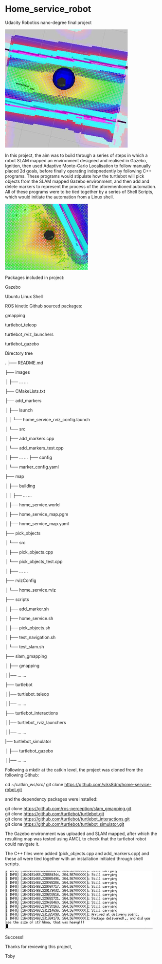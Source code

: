 # Home_service_robot
Udacity Robotics nano-degree final project


![](https://github.com/stickmonster/Home_service_robot/blob/main/dropped%20off.JPG)



In this project, the aim was to build through a series of steps in which  a robot SLAM mapped an environment designed and realised in Gazebo, Ignition, then used Adaptive Monte-Carlo Localisation to follow manually placed 2d goals, before finally operating indepnedently by following C++ programs. These programs would stipulate how the turtlebot will pick objects from the SLAM mapped Gazebo environment, and then add and delete markers to represent the process of the aforementioned automation.
All of these programs were to be tied together by a series of Shell Scripts, which would initiate the automation from a Linux shell.

![](https://github.com/stickmonster/Home_service_robot/blob/main/picked%20up%20home%20service.JPG)


Packages included in project:

Gazebo

Ubuntu Linux Shell

ROS kinetic Github sourced packages:

gmapping

turtlebot_teleop

turtlebot_rviz_launchers

turtlebot_gazebo

Directory tree

.
├── README.md

├── images

│   ├── ... ...

├── CMakeLists.txt

├── add_markers

│   ├── launch

│   │   └── home_service_rviz_config.launch

│   └── src

│       ├── add_markers.cpp

│       └── add_markers_test.cpp

│   ├──  ... ...
├── config

│   └── marker_config.yaml

├── map

│   ├── building

│   │   ├── ... ...

│   ├── home_service.world

│   ├── home_service_map.pgm

│   ├── home_service_map.yaml

├── pick_objects

│   └── src

│       ├── pick_objects.cpp

│       └── pick_objects_test.cpp

│   ├──  ... ...

├── rvizConfig

│   └── home_service.rviz

├── scripts

│   ├── add_marker.sh

│   ├── home_service.sh

│   ├── pick_objects.sh

│   ├── test_navigation.sh

│   └── test_slam.sh

├── slam_gmapping

│   ├── gmapping

│   |── ... ...

├── turtlebot

│   |── turtlebot_teleop

│   |── ... ...

├── turtlebot_interactions

│   |── turtlebot_rviz_launchers

│   |── ... ...

|── turtlebot_simulator

│   ├── turtlebot_gazebo

│   |── ... ...


Following a mkdir at the catkin level, the project was cloned from the following Github:

cd ~/catkin_ws/src/
git clone https://github.com/viks8dm/home-service-robot.git

and the dependency packages were installed:

git clone https://github.com/ros-perception/slam_gmapping.git  
git clone https://github.com/turtlebot/turtlebot.git  
git clone https://github.com/turtlebot/turtlebot_interactions.git  
git clone https://github.com/turtlebot/turtlebot_simulator.git

The Gazebo environment was uploaded and SLAM mapped, after which the resulting map was tested using AMCL to check that the turtlebot robot could navigate it.

The C++ files were added (pick_objects.cpp and add_markers.cpp) and these all were tied together with  an installation initiated through shell scripts.

![](https://github.com/stickmonster/Home_service_robot/blob/main/success%20home%20service.JPG)

Success!

Thanks for reviewing this project,

Toby
